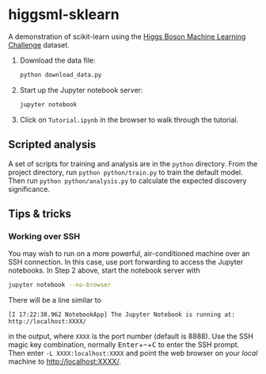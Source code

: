 # higgsml-sklearn
A demonstration of scikit-learn using the [Higgs Boson Machine Learning Challenge](https://higgsml.lal.in2p3.fr) dataset.

1. Download the data file:

    ```bash
    python download_data.py
    ```

2. Start up the Jupyter notebook server:

    ```bash
    jupyter notebook
    ```

3. Click on `Tutorial.ipynb` in the browser to walk through the tutorial.

## Scripted analysis
A set of scripts for training and analysis are in the `python` directory. From the project directory, run `python python/train.py` to train the default model. Then run `python python/analysis.py` to calculate the expected discovery significance.

## Tips & tricks
### Working over SSH
You may wish to run on a more powerful, air-conditioned machine over an SSH connection. In this case, use port forwarding to access the Jupyter notebooks. In Step 2 above, start the notebook server with
```bash
jupyter notebook --no-browser
```
There will be a line similar to
```shell
[I 17:22:38.962 NotebookApp] The Jupyter Notebook is running at: http://localhost:XXXX/
```
in the output, where `XXXX` is the port number (default is 8888). Use the SSH magic key combination, normally <kbd>Enter</kbd>+<kbd>~</kbd>+<kbd>C</kbd> to enter the SSH prompt. Then enter `-L XXXX:localhost:XXXX` and point the web browser on your *local* machine to [http://localhost:XXXX/](http://localhost:XXXX/).
